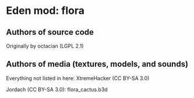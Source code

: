 Eden mod: flora
===============

Authors of source code
----------------------
Originally by octacian (LGPL 2.1)

Authors of media (textures, models, and sounds)
-----------------------------------------------
Everything not listed in here:
XtremeHacker (CC BY-SA 3.0)

Jordach (CC BY-SA 3.0):
	flora_cactus.b3d
